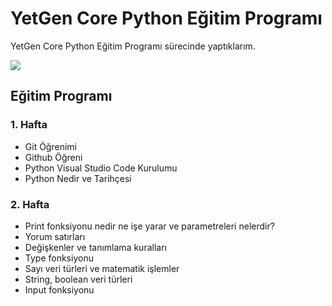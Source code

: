 # YetGen Core Python Eğitim Programı

YetGen Core Python Eğitim Programı sürecinde yaptıklarım.

<img src="https://yetkingencler.com/wp-content/uploads/2021/07/yetgen-beyaz-e1626884322969-300x111.png">

## Eğitim Programı

### 1. Hafta

* Git Öğrenimi
* Github Öğreni
* Python Visual Studio Code Kurulumu
* Python Nedir ve Tarihçesi

### 2. Hafta
* Print fonksiyonu nedir ne işe yarar ve parametreleri nelerdir?
* Yorum satırları
* Değişkenler ve tanımlama kuralları
* Type fonksiyonu
* Sayı veri türleri ve matematik işlemler
* String, boolean veri türleri
* Input fonksiyonu